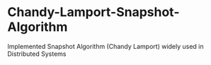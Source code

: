 # Chandy-Lamport-Snapshot-Algorithm
Implemented Snapshot Algorithm (Chandy Lamport) widely used in Distributed Systems 
